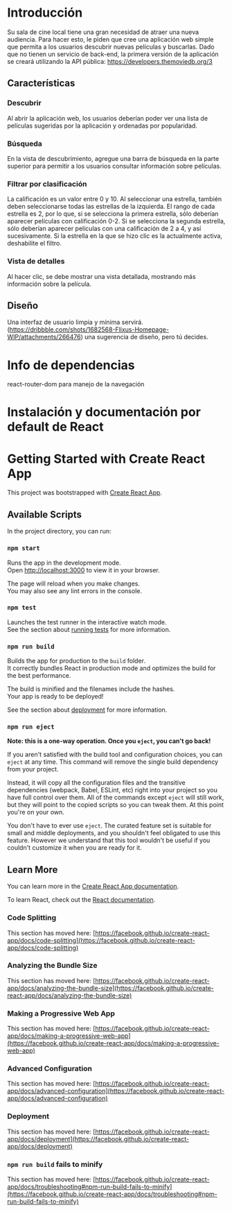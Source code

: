 # Introducción

Su sala de cine local tiene una gran necesidad de atraer una nueva audiencia.
Para hacer esto, le piden que cree una aplicación web simple que permita a los usuarios
descubrir nuevas películas y buscarlas.
Dado que no tienen un servicio de back-end, la primera versión de la aplicación se creará
utilizando la API pública: https://developers.themoviedb.org/3

## Características

### Descubrir
Al abrir la aplicación web, los usuarios deberían poder ver una lista de películas sugeridas
por la aplicación y ordenadas por popularidad.

### Búsqueda
En la vista de descubrimiento, agregue una barra de búsqueda en la parte superior para
permitir a los usuarios consultar información sobre películas.

### Filtrar por clasificación
La calificación es un valor entre 0 y 10.
Al seleccionar una estrella, también deben seleccionarse todas las estrellas de la izquierda.
El rango de cada estrella es 2, por lo que, si se selecciona la primera estrella, sólo deberían
aparecer películas con calificación 0-2. Si se selecciona la segunda estrella, sólo deberían
aparecer películas con una calificación de 2 a 4, y así sucesivamente.
Si la estrella en la que se hizo clic es la actualmente activa, deshabilite el filtro.

### Vista de detalles
Al hacer clic, se debe mostrar una vista detallada, mostrando más información sobre la
película.

## Diseño
Una interfaz de usuario limpia y mínima servirá.
(https://dribbble.com/shots/1682568-Flixus-Homepage-WIP/attachments/266476) una
sugerencia de diseño, pero tú decides.

# Info de dependencias
react-router-dom para manejo de la navegación


# Instalación y documentación por default de React

# Getting Started with Create React App

This project was bootstrapped with [Create React App](https://github.com/facebook/create-react-app).

## Available Scripts

In the project directory, you can run:

### `npm start`

Runs the app in the development mode.\
Open [http://localhost:3000](http://localhost:3000) to view it in your browser.

The page will reload when you make changes.\
You may also see any lint errors in the console.

### `npm test`

Launches the test runner in the interactive watch mode.\
See the section about [running tests](https://facebook.github.io/create-react-app/docs/running-tests) for more information.

### `npm run build`

Builds the app for production to the `build` folder.\
It correctly bundles React in production mode and optimizes the build for the best performance.

The build is minified and the filenames include the hashes.\
Your app is ready to be deployed!

See the section about [deployment](https://facebook.github.io/create-react-app/docs/deployment) for more information.

### `npm run eject`

**Note: this is a one-way operation. Once you `eject`, you can't go back!**

If you aren't satisfied with the build tool and configuration choices, you can `eject` at any time. This command will remove the single build dependency from your project.

Instead, it will copy all the configuration files and the transitive dependencies (webpack, Babel, ESLint, etc) right into your project so you have full control over them. All of the commands except `eject` will still work, but they will point to the copied scripts so you can tweak them. At this point you're on your own.

You don't have to ever use `eject`. The curated feature set is suitable for small and middle deployments, and you shouldn't feel obligated to use this feature. However we understand that this tool wouldn't be useful if you couldn't customize it when you are ready for it.

## Learn More

You can learn more in the [Create React App documentation](https://facebook.github.io/create-react-app/docs/getting-started).

To learn React, check out the [React documentation](https://reactjs.org/).

### Code Splitting

This section has moved here: [https://facebook.github.io/create-react-app/docs/code-splitting](https://facebook.github.io/create-react-app/docs/code-splitting)

### Analyzing the Bundle Size

This section has moved here: [https://facebook.github.io/create-react-app/docs/analyzing-the-bundle-size](https://facebook.github.io/create-react-app/docs/analyzing-the-bundle-size)

### Making a Progressive Web App

This section has moved here: [https://facebook.github.io/create-react-app/docs/making-a-progressive-web-app](https://facebook.github.io/create-react-app/docs/making-a-progressive-web-app)

### Advanced Configuration

This section has moved here: [https://facebook.github.io/create-react-app/docs/advanced-configuration](https://facebook.github.io/create-react-app/docs/advanced-configuration)

### Deployment

This section has moved here: [https://facebook.github.io/create-react-app/docs/deployment](https://facebook.github.io/create-react-app/docs/deployment)

### `npm run build` fails to minify

This section has moved here: [https://facebook.github.io/create-react-app/docs/troubleshooting#npm-run-build-fails-to-minify](https://facebook.github.io/create-react-app/docs/troubleshooting#npm-run-build-fails-to-minify)
